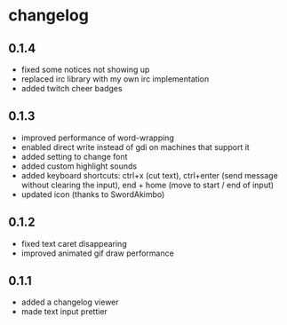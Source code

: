 ﻿# changelog

## 0.1.4
- fixed some notices not showing up
- replaced irc library with my own irc implementation
- added twitch cheer badges

## 0.1.3
- improved performance of word-wrapping
- enabled direct write instead of gdi on machines that support it
- added setting to change font
- added custom highlight sounds
- added keyboard shortcuts: ctrl+x (cut text), ctrl+enter (send message without clearing the input), end + home (move to start / end of input)
- updated icon (thanks to SwordAkimbo)

## 0.1.2
- fixed text caret disappearing
- improved animated gif draw performance

## 0.1.1
- added a changelog viewer
- made text input prettier
